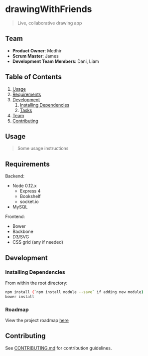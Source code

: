 # drawingWithFriends

> Live, collaborative drawing app

## Team

  - __Product Owner__: Medhir
  - __Scrum Master__: James
  - __Development Team Members__: Dani, Liam

## Table of Contents

1. [Usage](#Usage)
1. [Requirements](#requirements)
1. [Development](#development)
    1. [Installing Dependencies](#installing-dependencies)
    1. [Tasks](#tasks)
1. [Team](#team)
1. [Contributing](#contributing)

## Usage

> Some usage instructions

## Requirements

Backend:
  - Node 0.12.x
    - Express 4
    - Bookshelf
    - socket.io
  - MySQL

Frontend:
  - Bower
  - Backbone
  - D3/SVG
  - CSS grid (any if needed)

## Development

### Installing Dependencies

From within the root directory:

```sh
npm install (`npm install module --save` if adding new module)
bower install
```

### Roadmap

View the project roadmap [here](https://waffle.io/lackadaisicalFoxtrot/drawingWithFriends)

## Contributing

See [CONTRIBUTING.md](CONTRIBUTING.md) for contribution guidelines.
